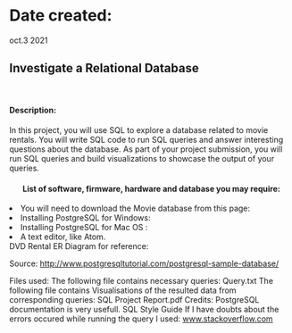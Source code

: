 <h1>Date created:</h1>
   oct.3 2021

<h2>Investigate a Relational Database</h2>
<br>
<h4>Description:</h4>
<p>In this project, you will use SQL to explore a database related to movie rentals.
  You will write SQL code to run SQL queries and answer interesting questions about the database.
  As part of your project submission, you will run SQL queries and build visualizations to showcase the output of your queries.</p>

<ul><h4>List of software, firmware, hardware and database you may require:</h4></ul>
          <li>You will need to download the Movie database from this page: <a href="PostgreSQL Sample Database"></a></li>
          <li>Installing PostgreSQL for Windows: <a href="http://www.postgresqltutorial.com/install-postgresql/"></a></li>
          <li>Installing PostgreSQL for Mac OS : <a href="https://www.postgresql.org/download/macosx/"></a></li>
          <li>A text editor, like Atom.</li>
DVD Rental ER Diagram for reference:


Source: http://www.postgresqltutorial.com/postgresql-sample-database/

Files used:
The following file contains necessary queries:
Query.txt
The following file contains Visualisations of the resulted data from corresponding queries:
SQL Project Report.pdf
Credits:
PostgreSQL documentation is very usefull.
SQL Style Guide
If I have doubts about the errors occured while running the query I used: www.stackoverflow.com

